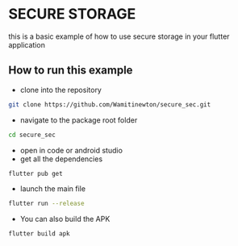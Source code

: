 # SECURE STORAGE

this is a basic example of how to use secure storage in your flutter application

## How to run this example
* clone into the repository
```bash
git clone https://github.com/Wamitinewton/secure_sec.git
```
* navigate to the package root folder
``` bash
cd secure_sec
```
* open in code or android studio
* get all the dependencies
```bash
flutter pub get
```
* launch the main file
```bash
flutter run --release
```
* You can also build the APK
```bash
flutter build apk
```